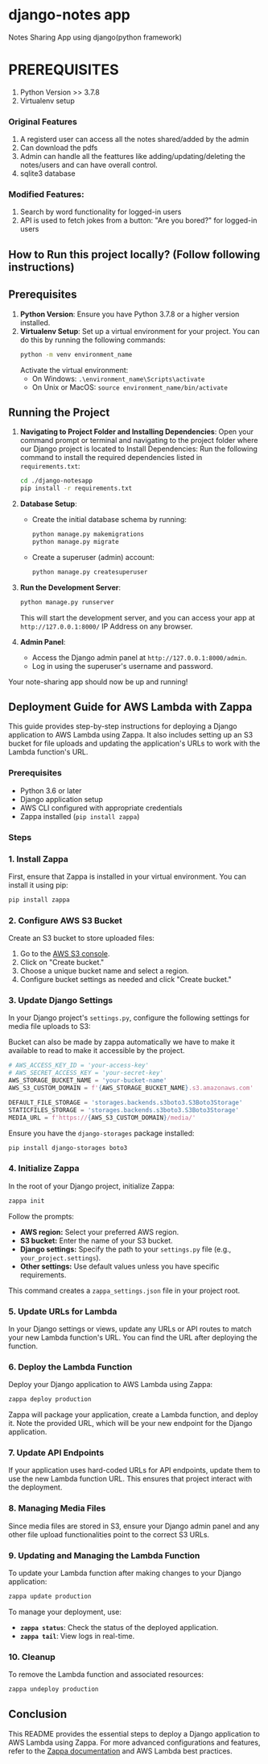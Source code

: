 # django-notes app
Notes Sharing App using django(python framework)

# PREREQUISITES
1.  Python Version >> 3.7.8
2.  Virtualenv setup
 
### Original Features
1. A registerd user can access all the notes shared/added by the admin
2. Can download the pdfs
3. Admin can handle all the feattures like adding/updating/deleting the notes/users and can have overall control.
5. sqlite3 database

### Modified Features:
1. Search by word functionality for logged-in users
2. API is used to fetch jokes from a button: "Are you bored?" for logged-in users

## How to Run this project locally? (Follow following instructions)

<!-- ## Virtualenv Setup
1.    <code>python -m install virtualenv</code> or <code>pip install virtualenv</code> 
&nbsp;
3.    <code>virtualenv (environment_name)</code>
&nbsp;
5.    <code>.\(environment_name)\Scripts\activate</code> or On Unix or MacOS: <code>source (environment_name)/bin/activate</code>
&nbsp; -->

<!-- ## Run Project
1.  First Locate to project folder in cmd with virtual environment running
&nbsp;
2.  <code>cd ./django-notesapp</code> then <code>pip install -r requirements.txt</code>
&nbsp;
3.  <code>python manage.py makemigrations</code>
&nbsp;
4.  <code>python manage.py migrate</code>
&nbsp;
5.  <code>python manage.py createsuperuser</code>
&nbsp;
6.  <code>python manage.py runserver</code> -->


<!-- Paste this <code>127.0.0.1:8000</code> IP Address on any browser and it will start.

<code>127.0.0.1:8000/admin</code> and enter your superuser's username/pass for django admin panel access -->


## Prerequisites
1. **Python Version**: Ensure you have Python 3.7.8 or a higher version installed.
2. **Virtualenv Setup**: Set up a virtual environment for your project. You can do this by running the following commands:
    ```bash
    python -m venv environment_name
    ```
    Activate the virtual environment:
    - On Windows: `.\environment_name\Scripts\activate`
    - On Unix or MacOS: `source environment_name/bin/activate`

## Running the Project
1. **Navigating to Project Folder and Installing Dependencies**: Open your command prompt or terminal and navigating to the project folder where our Django project is located to Install Dependencies: Run the following command to install the required dependencies listed in `requirements.txt`:
    ```bash
    cd ./django-notesapp
    pip install -r requirements.txt
    ```
2. **Database Setup**:
    - Create the initial database schema by running:
        ```bash
        python manage.py makemigrations
        python manage.py migrate
        ```
    - Create a superuser (admin) account:
        ```bash
        python manage.py createsuperuser
        ```
3. **Run the Development Server**:
    ```bash
    python manage.py runserver
    ```
    This will start the development server, and you can access your app at `http://127.0.0.1:8000/` IP Address on any browser.

4. **Admin Panel**:
    - Access the Django admin panel at `http://127.0.0.1:8000/admin`.
    - Log in using the superuser's username and password.

Your note-sharing app should now be up and running!

## Deployment Guide for AWS Lambda with Zappa

This guide provides step-by-step instructions for deploying a Django application to AWS Lambda using Zappa. It also includes setting up an S3 bucket for file uploads and updating the application's URLs to work with the Lambda function's URL.

### Prerequisites

- Python 3.6 or later
- Django application setup
- AWS CLI configured with appropriate credentials
- Zappa installed (`pip install zappa`)

### Steps

### 1. Install Zappa

First, ensure that Zappa is installed in your virtual environment. You can install it using pip:

```bash
pip install zappa
```

### 2. Configure AWS S3 Bucket

Create an S3 bucket to store uploaded files:

1. Go to the [AWS S3 console](https://console.aws.amazon.com/s3/).
2. Click on "Create bucket."
3. Choose a unique bucket name and select a region.
4. Configure bucket settings as needed and click "Create bucket."

### 3. Update Django Settings

In your Django project's `settings.py`, configure the following settings for media file uploads to S3:

Bucket can also be made by zappa automatically we have to make it available to read to make it accessible by the project.

```python
# AWS_ACCESS_KEY_ID = 'your-access-key'
# AWS_SECRET_ACCESS_KEY = 'your-secret-key'
AWS_STORAGE_BUCKET_NAME = 'your-bucket-name'
AWS_S3_CUSTOM_DOMAIN = f'{AWS_STORAGE_BUCKET_NAME}.s3.amazonaws.com'

DEFAULT_FILE_STORAGE = 'storages.backends.s3boto3.S3Boto3Storage'
STATICFILES_STORAGE = 'storages.backends.s3boto3.S3Boto3Storage'
MEDIA_URL = f'https://{AWS_S3_CUSTOM_DOMAIN}/media/'
```

Ensure you have the `django-storages` package installed:

```bash
pip install django-storages boto3
```

### 4. Initialize Zappa

In the root of your Django project, initialize Zappa:

```bash
zappa init
```

Follow the prompts:

- **AWS region:** Select your preferred AWS region.
- **S3 bucket:** Enter the name of your S3 bucket.
- **Django settings:** Specify the path to your `settings.py` file (e.g., `your_project.settings`).
- **Other settings:** Use default values unless you have specific requirements.

This command creates a `zappa_settings.json` file in your project root.

### 5. Update URLs for Lambda

In your Django settings or views, update any URLs or API routes to match your new Lambda function's URL. You can find the URL after deploying the function.

### 6. Deploy the Lambda Function

Deploy your Django application to AWS Lambda using Zappa:

```bash
zappa deploy production
```

Zappa will package your application, create a Lambda function, and deploy it. Note the provided URL, which will be your new endpoint for the Django application.

### 7. Update API Endpoints

If your application uses hard-coded URLs for API endpoints, update them to use the new Lambda function URL. This ensures that project interact with the deployment.

### 8. Managing Media Files

Since media files are stored in S3, ensure your Django admin panel and any other file upload functionalities point to the correct S3 URLs.

### 9. Updating and Managing the Lambda Function

To update your Lambda function after making changes to your Django application:

```bash
zappa update production
```

To manage your deployment, use:

- **`zappa status`**: Check the status of the deployed application.
- **`zappa tail`**: View logs in real-time.

### 10. Cleanup

To remove the Lambda function and associated resources:

```bash
zappa undeploy production
```

## Conclusion

This README provides the essential steps to deploy a Django application to AWS Lambda using Zappa. For more advanced configurations and features, refer to the [Zappa documentation](https://github.com/Miserlou/Zappa) and AWS Lambda best practices.
